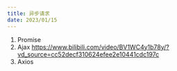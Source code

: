 ```yaml
---
title: 异步请求
date: 2023/01/15
---
```


1. Promise 
2. Ajax https://www.bilibili.com/video/BV1WC4y1b78y/?vd_source=cc52decf310624efee2e10441cdc197c
3. Axios